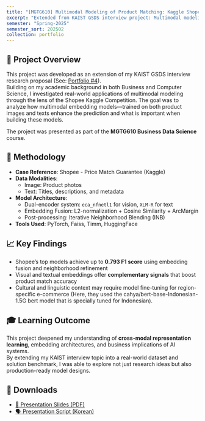 ```yaml
---
title: "[MGTG610] Multimodal Modeling of Product Matching: Kaggle Shopee Case Study"
excerpt: "Extended from KAIST GSDS interview project: Multimodal modeling for identifying same product listings using real-world text and image data from Shopee Kaggle Competition."
semester: "Spring-2025"
semester_sort: 202502
collection: portfolio
---
```


## 📝 Project Overview

This project was developed as an extension of my KAIST GSDS interview research proposal (See: [Portfolio #4](../portfolio4)).  
Building on my academic background in both Business and Computer Science, I investigated real-world applications of multimodal modeling through the lens of the Shopee Kaggle Competition. The goal was to analyze how multimodal embedding models—trained on both product images and texts enhance the prediction and what is important when building these models.

The project was presented as part of the **MGTG610 Business Data Science** course.

## 🔬 Methodology

- **Case Reference**: Shopee - Price Match Guarantee (Kaggle)
- **Data Modalities**:
  - Image: Product photos
  - Text: Titles, descriptions, and metadata
- **Model Architecture**:
  - Dual-encoder system: `eca_nfnetl1` for vision, `XLM-R` for text
  - Embedding Fusion: L2-normalization + Cosine Similarity + ArcMargin
  - Post-processing: Iterative Neighborhood Blending (INB)
- **Tools Used**: PyTorch, Faiss, Timm, HuggingFace

## 📈 Key Findings

- Shopee’s top models achieve up to **0.793 F1 score** using embedding fusion and neighborhood refinement
- Visual and textual embeddings offer **complementary signals** that boost product match accuracy
- Cultural and linguistic context may require model fine-tuning for region-specific e-commerce (Here, they used the cahya/bert-base-Indonesian-1.5G bert model that is specially tuned for Indonesian).

## 🎓 Learning Outcome

This project deepened my understanding of **cross-modal representation learning**, embedding architectures, and business implications of AI systems.  
By extending my KAIST interview topic into a real-world dataset and solution benchmark, I was able to explore not just research ideas but also production-ready model designs.

## 📎 Downloads

- [📄 Presentation Slides (PDF)](/files/Multimodal%20machine%20learning%3B%20Kaggle%20Shopee%20case.pdf)  
- [🗣️ Presentation Script (Korean)](/files/Primary%20Script.pdf)

